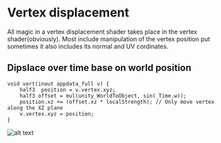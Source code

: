# Vertex displacement

All magic in a vertex displacement shader takes place in the vertex shader(obviously).
Most include manipulation of the vertex position put sometimes it also includes its normal and UV cordinates.

## Dipslace over time base on world position
```
void vert(inout appdata_full v) {
	half3  position = v.vertex.xyz;
	half3 offset = mul(unity_WorldToObject, sin(_Time.w));
	position.xz += (offset.xz * localStrength);	// Only move vertex along the XZ plane
	v.vertex.xyz = position;
}
```
![alt text](https://raw.githubusercontent.com/bonahona/cg-snippets/master/Images/VertexDisplacement.gif "Vertex displacement")